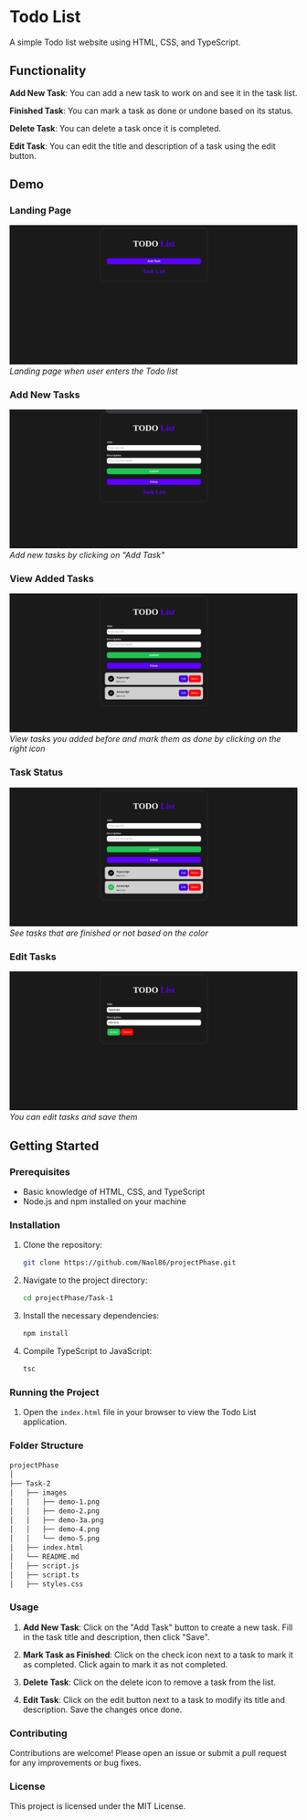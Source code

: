 # Todo List

A simple Todo list website using HTML, CSS, and TypeScript.

## Functionality

**Add New Task**: You can add a new task to work on and see it in the task list.

**Finished Task**: You can mark a task as done or undone based on its status.

**Delete Task**: You can delete a task once it is completed.

**Edit Task**: You can edit the title and description of a task using the edit button.

## Demo

### Landing Page

![Landing Page](https://github.com/Naol86/projectPhase/blob/main/Task-1/images/demo-1.png)
_Landing page when user enters the Todo list_

### Add New Tasks

![Add Task](https://github.com/Naol86/projectPhase/blob/main/Task-1/images/demo-2.png)
_Add new tasks by clicking on "Add Task"_

### View Added Tasks

![View Tasks](https://github.com/Naol86/projectPhase/blob/main/Task-1/images/demo-3.png)
_View tasks you added before and mark them as done by clicking on the right icon_

### Task Status

![Task Status](https://github.com/Naol86/projectPhase/blob/main/Task-1/images/demo-4.png)
_See tasks that are finished or not based on the color_

### Edit Tasks

![Edit Tasks](https://github.com/Naol86/projectPhase/blob/main/Task-1/images/demo-5.png)
_You can edit tasks and save them_

## Getting Started

### Prerequisites

- Basic knowledge of HTML, CSS, and TypeScript
- Node.js and npm installed on your machine

### Installation

1. Clone the repository:

   ```bash
   git clone https://github.com/Naol86/projectPhase.git
   ```

2. Navigate to the project directory:

   ```bash
   cd projectPhase/Task-1
   ```

3. Install the necessary dependencies:

   ```bash
   npm install
   ```

4. Compile TypeScript to JavaScript:

   ```bash
   tsc
   ```

### Running the Project

1. Open the `index.html` file in your browser to view the Todo List application.

### Folder Structure

```
projectPhase
│
├── Task-2
│   ├── images
│   │   ├── demo-1.png
│   │   ├── demo-2.png
│   │   ├── demo-3a.png
│   │   ├── demo-4.png
│   │   └── demo-5.png
│   ├── index.html
│   └── README.md
│   ├── script.js
│   ├── script.ts
│   ├── styles.css
```

### Usage

1. **Add New Task**: Click on the "Add Task" button to create a new task. Fill in the task title and description, then click "Save".

2. **Mark Task as Finished**: Click on the check icon next to a task to mark it as completed. Click again to mark it as not completed.

3. **Delete Task**: Click on the delete icon to remove a task from the list.

4. **Edit Task**: Click on the edit button next to a task to modify its title and description. Save the changes once done.

### Contributing

Contributions are welcome! Please open an issue or submit a pull request for any improvements or bug fixes.

### License

This project is licensed under the MIT License.

```

```
